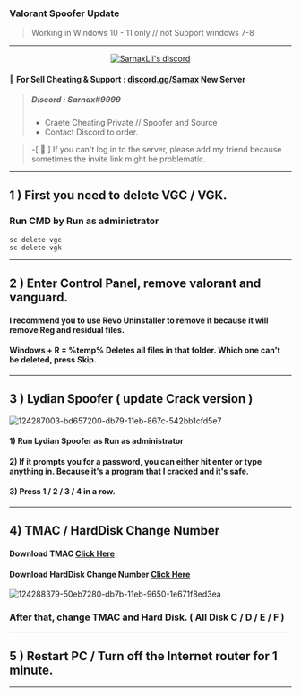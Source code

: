 ### Valorant Spoofer Update 
> Working in Windows 10 - 11 only // not Support windows 7-8 

***

  <p align="center">
    <a href="https://discord.gg/bzfWPSsDfR">
        <img title="Sarnax discord" alt="SarnaxLii's discord" src="https://discord.c99.nl/widget/theme-4/582142955742298132.png"/>
    </a>
</p>


#### 💬 For Sell Cheating & Support  : [discord.gg/Sarnax](https://discord.com/invite/sarnax) New Server
> ##### Discord : Sarnax#9999
> - Craete Cheating Private // Spoofer and Source 
> - Contact Discord to order.


> -[ 💢 ] If you can't log in to the server, please add my friend because sometimes the invite link might be problematic.
***



## 1 ) First you need to delete VGC / VGK.

### Run CMD by Run as administrator 

```
sc delete vgc
sc delete vgk
```

*****

## 2 ) Enter Control Panel, remove valorant and vanguard.

#### I recommend you to use Revo Uninstaller to remove it because it will remove Reg and residual files.

#### Windows + R = %temp% Deletes all files in that folder. Which one can't be deleted, press Skip.

*****


## 3 ) Lydian Spoofer ( update Crack version ) 

![124287003-bd657200-db79-11eb-867c-542bb1cfd5e7](https://user-images.githubusercontent.com/85826349/125176101-03b27500-e1fb-11eb-8c32-e94809ac0573.png)

#### 1) Run Lydian Spoofer as Run as administrator
#### 2) If it prompts you for a password, you can either hit enter or type anything in. Because it's a program that I cracked and it's safe.
#### 3) Press 1 / 2 / 3 / 4 in a row.

*****

## 4) TMAC /  HardDisk Change Number

#### Download TMAC [Click Here](https://technitium.com/tmac/)
#### Download HardDisk Change Number [Click Here](https://hard-disk-serial-number-changer.th.softonic.com/)
![124288379-50eb7280-db7b-11eb-9650-1e671f8ed3ea](https://user-images.githubusercontent.com/85826349/125176229-0eb9d500-e1fc-11eb-819a-9bd5303df010.png)

### After that, change TMAC and Hard Disk. ( All Disk C / D / E / F )

****

## 5 ) Restart PC / Turn off the Internet router for 1 minute.

****



